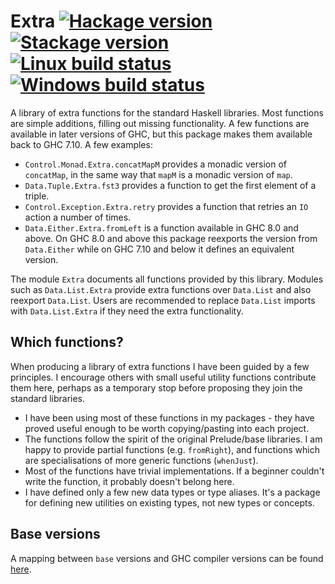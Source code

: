 # Extra [![Hackage version](https://img.shields.io/hackage/v/extra.svg?label=Hackage)](https://hackage.haskell.org/package/extra) [![Stackage version](https://www.stackage.org/package/extra/badge/nightly?label=Stackage)](https://www.stackage.org/package/extra) [![Linux build status](https://img.shields.io/travis/ndmitchell/extra/master.svg?label=Linux%20build)](https://travis-ci.org/ndmitchell/extra) [![Windows build status](https://img.shields.io/appveyor/ci/ndmitchell/extra/master.svg?label=Windows%20build)](https://ci.appveyor.com/project/ndmitchell/extra)

A library of extra functions for the standard Haskell libraries. Most functions are simple additions, filling out missing functionality. A few functions are available in later versions of GHC, but this package makes them available back to GHC 7.10. A few examples:

* `Control.Monad.Extra.concatMapM` provides a monadic version of `concatMap`, in the same way that `mapM` is a monadic version of `map`.
* `Data.Tuple.Extra.fst3` provides a function to get the first element of a triple.
* `Control.Exception.Extra.retry` provides a function that retries an `IO` action a number of times.
* `Data.Either.Extra.fromLeft` is a function available in GHC 8.0 and above. On GHC 8.0 and above this package reexports the version from `Data.Either` while on GHC 7.10 and below it defines an equivalent version.

The module `Extra` documents all functions provided by this library. Modules such as `Data.List.Extra` provide extra functions over `Data.List` and also reexport `Data.List`. Users are recommended to replace `Data.List` imports with `Data.List.Extra` if they need the extra functionality.

## Which functions?

When producing a library of extra functions I have been guided by a few principles. I encourage others with small useful utility functions contribute them here, perhaps as a temporary stop before proposing they join the standard libraries.

* I have been using most of these functions in my packages - they have proved useful enough to be worth copying/pasting into each project.
* The functions follow the spirit of the original Prelude/base libraries. I am happy to provide partial functions (e.g. `fromRight`), and functions which are specialisations of more generic functions (`whenJust`).
* Most of the functions have trivial implementations. If a beginner couldn't write the function, it probably doesn't belong here.
* I have defined only a few new data types or type aliases. It's a package for defining new utilities on existing types, not new types or concepts.

## Base versions

A mapping between `base` versions and GHC compiler versions can be found [here](https://wiki.haskell.org/Base_package#Versions).
